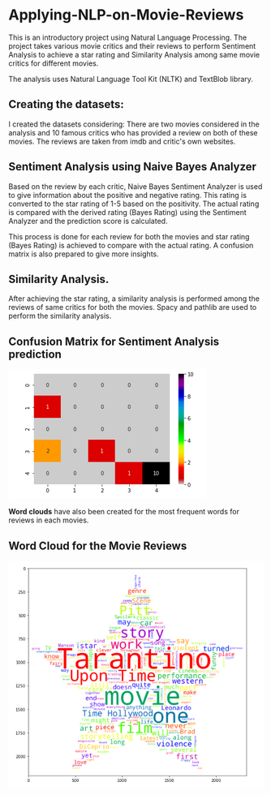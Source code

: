 # Applying-NLP-on-Movie-Reviews
This is an introductory project using Natural Language Processing. The project takes various movie critics and their reviews to perform Sentiment Analysis to achieve a star rating and Similarity Analysis among same movie critics for different movies.

The analysis uses Natural Language Tool Kit (NLTK) and TextBlob library. 

## Creating the datasets:
I created the datasets considering:
There are two movies considered in the analysis and 10 famous critics who has provided a review on both of these movies. The reviews are taken from imdb and critic's own websites.

## Sentiment Analysis using Naive Bayes Analyzer
Based on the review by each critic, Naive Bayes Sentiment Analyzer is used to give information about the positive and negative rating. This rating is converted to the star rating of 1-5 based on the positivity. The actual rating is compared with the derived rating (Bayes Rating) using the Sentiment Analyzer and the prediction score is calculated.

This process is done for each review for both the movies and star rating (Bayes Rating) is achieved to compare with the actual rating. A confusion matrix is also prepared to give more insights.
## Similarity Analysis.
After achieving the star rating, a similarity analysis is performed among the reviews of same critics for both the movies. Spacy and pathlib are used to perform the similarity analysis.

## Confusion Matrix for Sentiment Analysis prediction
![alt text here](ConfusionMatrixNLTK.png)

**Word clouds** have also been created for the most frequent words for reviews in each movies.
## Word Cloud for the Movie Reviews
![alt text here](WordCloudStar.png)
